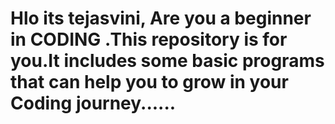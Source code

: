 # Hlo its tejasvini, Are you a beginner in CODING .This repository is for you.It includes some basic programs that can help you to grow in your Coding journey......

